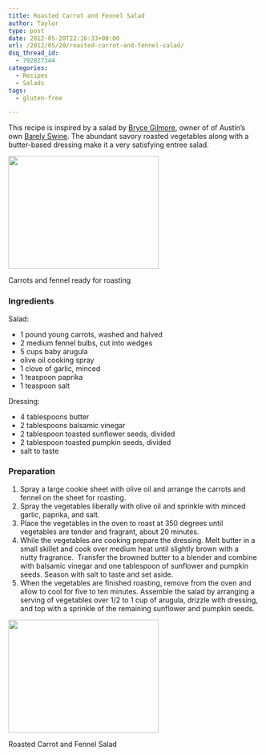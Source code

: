 ```yaml
---
title: Roasted Carrot and Fennel Salad
author: Taylor
type: post
date: 2012-05-20T22:16:33+00:00
url: /2012/05/20/roasted-carrot-and-fennel-salad/
dsq_thread_id:
  - 792827344
categories:
  - Recipes
  - Salads
tags:
  - gluten-free

---
```

This recipe is inspired by a salad by <a href="http://www.foodandwine.com/recipes/grilled-carrot-salad-with-brown-butter-vinaigrette" target="_blank">Bryce Gilmore</a>, owner of of Austin&#8217;s own <a href="http://barleyswine.com/" target="_blank">Barely Swine</a>. The abundant savory roasted vegetables along with a butter-based dressing make it a very satisfying entree salad.

<div id="attachment_812" style="width: 310px" class="wp-caption alignright">
  <a href="{{% mediaroot %}}uploads/2012/05/P5200431.jpg" rel="lightbox[809]"><img class="size-medium wp-image-812" title="carrots and fennel for roasting" src="{{% mediaroot %}}uploads/2012/05/P5200431-300x225.jpg" alt="" width="300" height="225" srcset="{{% mediaroot %}}uploads/2012/05/P5200431-300x225.jpg 300w, {{% mediaroot %}}uploads/2012/05/P5200431-1024x768.jpg 1024w, {{% mediaroot %}}uploads/2012/05/P5200431-400x300.jpg 400w" sizes="(max-width: 300px) 100vw, 300px" /></a>
  
  <p class="wp-caption-text">
    Carrots and fennel ready for roasting
  </p>
</div>

### Ingredients

Salad:

  * 1 pound young carrots, washed and halved
  * 2 medium fennel bulbs, cut into wedges
  * 5 cups baby arugula
  * olive oil cooking spray
  * 1 clove of garlic, minced
  * 1 teaspoon paprika
  * 1 teaspoon salt

Dressing:

  * 4 tablespoons butter
  * 2 tablespoons balsamic vinegar
  * 2 tablespoon toasted sunflower seeds, divided
  * 2 tablespoon toasted pumpkin seeds, divided
  * salt to taste

### Preparation

  1. Spray a large cookie sheet with olive oil and arrange the carrots and fennel on the sheet for roasting.
  2. Spray the vegetables liberally with olive oil and sprinkle with minced garlic, paprika, and salt.
  3. Place the vegetables in the oven to roast at 350 degrees until vegetables are tender and fragrant, about 20 minutes.
  4. While the vegetables are cooking prepare the dressing. Melt butter in a small skillet and cook over medium heat until slightly brown with a nutty fragrance.  Transfer the browned butter to a blender and combine with balsamic vinegar and one tablespoon of sunflower and pumpkin seeds. Season with salt to taste and set aside.
  5. When the vegetables are finished roasting, remove from the oven and allow to cool for five to ten minutes. Assemble the salad by arranging a serving of vegetables over 1/2 to 1 cup of arugula, drizzle with dressing, and top with a sprinkle of the remaining sunflower and pumpkin seeds.

<div id="attachment_813" style="width: 310px" class="wp-caption aligncenter">
  <a href="{{% mediaroot %}}uploads/2012/05/P5200437.jpg" rel="lightbox[809]"><img class="size-medium wp-image-813" title="Roasted Carrot and Fennel Salad" src="{{% mediaroot %}}uploads/2012/05/P5200437-300x225.jpg" alt="" width="300" height="225" /></a>
  
  <p class="wp-caption-text">
    Roasted Carrot and Fennel Salad
  </p>
</div>

&nbsp;